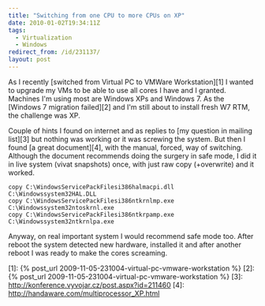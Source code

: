 ```yaml
---
title: "Switching from one CPU to more CPUs on XP"
date: 2010-01-02T19:34:11Z
tags:
  - Virtualization
  - Windows
redirect_from: /id/231137/
layout: post
---
```

As I recently [switched from Virtual PC to VMWare Workstation][1] I wanted to upgrade my VMs to be able to use all cores I have and I granted. Machines I'm using most are Windows XPs and Windows 7. As the [Windows 7 migration failed][2] and I'm still about to install fresh W7 RTM, the challenge was XP.

Couple of hints I found on internet and as replies to [my question in mailing list][3] but nothing was working or it was screwing the system. But then I found [a great document][4], with the manual, forced, way of switching. Although the document recommends doing the surgery in safe mode, I did it in live system (vivat snapshots) once, with just raw copy (+overwrite) and it worked.

```text
copy C:\WindowsServicePackFilesi386halmacpi.dll C:\Windowssystem32HAL.DLL
copy C:\WindowsServicePackFilesi386ntkrnlmp.exe C:\Windowssystem32ntoskrnl.exe
copy C:\WindowsServicePackFilesi386ntkrpamp.exe C:\Windowssystem32ntkrnlpa.exe
```

Anyway, on real important system I would recommend safe mode too. After reboot the system detected new hardware, installed it and after another reboot I was ready to make the cores screaming.

[1]: {% post_url 2009-11-05-231004-virtual-pc-vmware-workstation %}
[2]: {% post_url 2009-11-05-231004-virtual-pc-vmware-workstation %}
[3]: http://konference.vyvojar.cz/post.aspx?id=211460
[4]: http://handaware.com/multiprocessor_XP.html